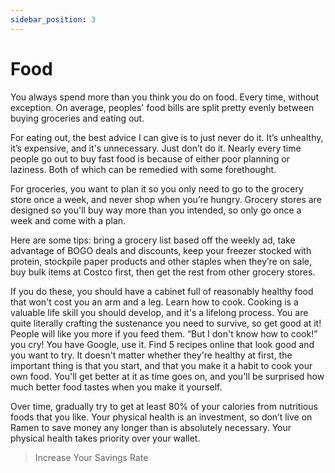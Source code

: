 ```yaml
---
sidebar_position: 3
---
```


# Food

You always spend more than you think you do on food. Every time, without exception. On average, peoples' food bills are split pretty evenly between buying groceries and eating out. 

For eating out, the best advice I can give is to just never do it. It’s unhealthy, it’s expensive, and it's unnecessary. Just don’t do it. Nearly every time people go out to buy fast food is because of either poor planning or laziness. Both of which can be remedied with some forethought. 

For groceries, you want to plan it so you only need to go to the grocery store once a week, and never shop when you’re hungry. Grocery stores are designed so you'll buy way more than you intended, so only go once a week and come with a plan. 

Here are some tips:
bring a grocery list based off the weekly ad,
take advantage of BOGO deals and discounts, 
keep your freezer stocked with protein, 
stockpile paper products and other staples when they’re on sale,  
buy bulk items at Costco first, then get the rest from other grocery stores. 

If you do these, you should have a cabinet full of reasonably healthy food that won't cost you an arm and a leg. 
Learn how to cook. Cooking is a valuable life skill you should develop, and it's a lifelong process. You are quite literally crafting the sustenance you need to survive, so get good at it! People will like you more if you feed them. 
“But I don't know how to cook!” you cry! 
You have Google, use it. Find 5 recipes online that look good and you want to try. It doesn't matter whether they're healthy at first, the important thing is that you start, and that you make it a habit to cook your own food. You'll get better at it as time goes on, and you'll be surprised how much better food tastes when you make it yourself.

Over time, gradually try to get at least 80% of your calories from nutritious foods that you like. Your physical health is an investment, so don’t live on Ramen to save money any longer than is absolutely necessary. Your physical health takes priority over your wallet.

>Increase Your Savings Rate
